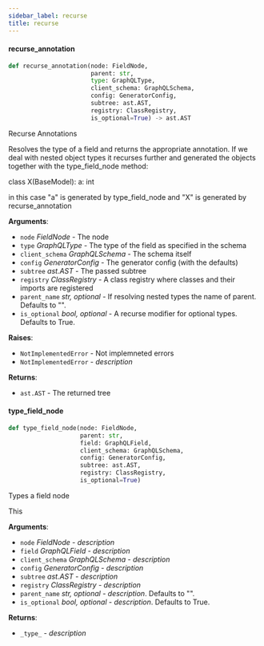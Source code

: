 ```yaml
---
sidebar_label: recurse
title: recurse
---
```


#### recurse\_annotation

```python
def recurse_annotation(node: FieldNode,
                       parent: str,
                       type: GraphQLType,
                       client_schema: GraphQLSchema,
                       config: GeneratorConfig,
                       subtree: ast.AST,
                       registry: ClassRegistry,
                       is_optional=True) -> ast.AST
```

Recurse Annotations

Resolves the type of a field and returns the appropriate annotation.
If we deal with nested object types it recurses further and generated the objects
together with the type_field_node method:

class X(BaseModel):
a: int

in this case &quot;a&quot; is generated by type_field_node and &quot;X&quot; is generated by recurse_annotation


**Arguments**:

- `node` _FieldNode_ - The node
- `type` _GraphQLType_ - The type of the field as specified in the schema
- `client_schema` _GraphQLSchema_ - The schema itself
- `config` _GeneratorConfig_ - The generator config (with the defaults)
- `subtree` _ast.AST_ - The passed subtree
- `registry` _ClassRegistry_ - A class registry where classes and their imports are registered
- `parent_name` _str, optional_ - If resolving nested types the name of parent. Defaults to &quot;&quot;.
- `is_optional` _bool, optional_ - A recurse modifier for optional types. Defaults to True.
  

**Raises**:

- `NotImplementedError` - Not implemneted errors
- `NotImplementedError` - _description_
  

**Returns**:

- `ast.AST` - The returned tree

#### type\_field\_node

```python
def type_field_node(node: FieldNode,
                    parent: str,
                    field: GraphQLField,
                    client_schema: GraphQLSchema,
                    config: GeneratorConfig,
                    subtree: ast.AST,
                    registry: ClassRegistry,
                    is_optional=True)
```

Types a field node

This

**Arguments**:

- `node` _FieldNode_ - _description_
- `field` _GraphQLField_ - _description_
- `client_schema` _GraphQLSchema_ - _description_
- `config` _GeneratorConfig_ - _description_
- `subtree` _ast.AST_ - _description_
- `registry` _ClassRegistry_ - _description_
- `parent_name` _str, optional_ - _description_. Defaults to &quot;&quot;.
- `is_optional` _bool, optional_ - _description_. Defaults to True.
  

**Returns**:

- `_type_` - _description_


